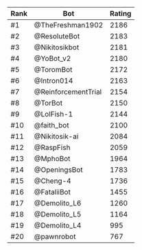 Rank|Bot|Rating
---|---|---
#1|@TheFreshman1902|2186
#2|@ResoluteBot|2183
#3|@Nikitosikbot|2181
#4|@YoBot_v2|2180
#5|@ToromBot|2172
#6|@Intron014|2163
#7|@ReinforcementTrial|2154
#8|@TorBot|2150
#9|@LolFish-1|2144
#10|@faith_bot|2100
#11|@Nikitosik-ai|2084
#12|@RaspFish|2059
#13|@MphoBot|1964
#14|@OpeningsBot|1783
#15|@Cheng-4|1736
#16|@FataliiBot|1455
#17|@Demolito_L6|1260
#18|@Demolito_L5|1164
#19|@Demolito_L4|995
#20|@pawnrobot|767
